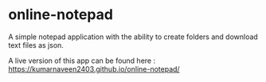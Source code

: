 # online-notepad
A simple notepad application with the ability to create folders and download text files as json.

A live version of this app can be found here : https://kumarnaveen2403.github.io/online-notepad/
